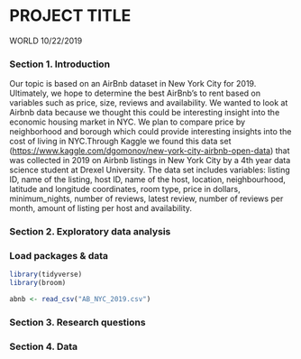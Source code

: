 PROJECT TITLE
================
WORLD
10/22/2019

### Section 1. Introduction

Our topic is based on an AirBnb dataset in New York City for 2019.
Ultimately, we hope to determine the best AirBnb’s to rent based on
variables such as price, size, reviews and availability. We wanted to
look at Airbnb data because we thought this could be interesting insight
into the economic housing market in NYC. We plan to compare price by
neighborhood and borough which could provide interesting insights into
the cost of living in NYC.Through Kaggle we found this data set
(<https://www.kaggle.com/dgomonov/new-york-city-airbnb-open-data>) that
was collected in 2019 on Airbnb listings in New York City by a 4th year
data science student at Drexel University. The data set includes
variables: listing ID, name of the listing, host ID, name of the host,
location, neighbourhood, latitude and longitude coordinates, room type,
price in dollars, minimum\_nights, number of reviews, latest review,
number of reviews per month, amount of listing per host and
availability.

### Section 2. Exploratory data analysis

### Load packages & data

``` r
library(tidyverse) 
library(broom)
```

``` r
abnb <- read_csv("AB_NYC_2019.csv")
```

### Section 3. Research questions

### Section 4. Data
